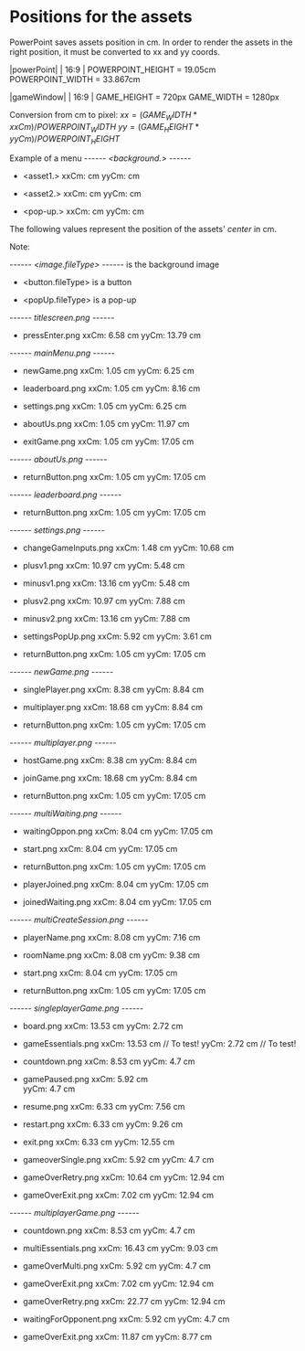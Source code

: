 # Positions for the assets

PowerPoint saves assets position in cm. In order to render the assets in the right
position, it must be converted to xx and yy coords.

|powerPoint|
| 16:9 |
POWERPOINT_HEIGHT = 19.05cm
POWERPOINT_WIDTH = 33.867cm

|gameWindow|
| 16:9 | GAME_HEIGHT = 720px
GAME_WIDTH = 1280px

Conversion from cm to pixel:
$xx = (GAME_WIDTH * xxCm) / POWERPOINT_WIDTH$
$yy = (GAME_HEIGHT *yyCm ) / POWERPOINT_HEIGHT$

Example of a menu
---_--- <background.<fileType>> ---_---

- <asset1.<fileType>>
  xxCm: <xxCm> cm
  yyCm: <yyCm> cm

- <asset2.<fileType>>
  xxCm: <xxCm> cm
  yyCm: <yyCm> cm

- <pop-up.<fileType>>
  xxCm: <xxCm> cm
  yyCm: <yyCm> cm

The following values represent the position of the assets' _center_ in cm.

Note:

---_--- <image.fileType> ---_--- is the background image

- <button.fileType> is a button

- <popUp.fileType> is a pop-up

---_--- titlescreen.png ---_---

- pressEnter.png
  xxCm: 6.58 cm
  yyCm: 13.79 cm

---_--- mainMenu.png ---_---

- newGame.png
  xxCm: 1.05 cm
  yyCm: 6.25 cm

- leaderboard.png
  xxCm: 1.05 cm
  yyCm: 8.16 cm

- settings.png
  xxCm: 1.05 cm
  yyCm: 6.25 cm

- aboutUs.png
  xxCm: 1.05 cm
  yyCm: 11.97 cm

- exitGame.png
  xxCm: 1.05 cm
  yyCm: 17.05 cm

---_--- aboutUs.png ---_---

- returnButton.png
  xxCm: 1.05 cm
  yyCm: 17.05 cm

---_--- leaderboard.png ---_---

- returnButton.png
  xxCm: 1.05 cm
  yyCm: 17.05 cm

---_--- settings.png ---_---

- changeGameInputs.png
  xxCm: 1.48 cm
  yyCm: 10.68 cm

- plusv1.png
  xxCm: 10.97 cm
  yyCm: 5.48 cm

- minusv1.png
  xxCm: 13.16 cm
  yyCm: 5.48 cm

- plusv2.png
  xxCm: 10.97 cm
  yyCm: 7.88 cm

- minusv2.png
  xxCm: 13.16 cm
  yyCm: 7.88 cm

- settingsPopUp.png
  xxCm: 5.92 cm
  yyCm: 3.61 cm

- returnButton.png
  xxCm: 1.05 cm
  yyCm: 17.05 cm

---_--- newGame.png ---_---

- singlePlayer.png
  xxCm: 8.38 cm
  yyCm: 8.84 cm

- multiplayer.png
  xxCm: 18.68 cm
  yyCm: 8.84 cm

- returnButton.png
  xxCm: 1.05 cm
  yyCm: 17.05 cm

---_--- multiplayer.png ---_---

- hostGame.png
  xxCm: 8.38 cm
  yyCm: 8.84 cm

- joinGame.png
  xxCm: 18.68 cm
  yyCm: 8.84 cm

- returnButton.png
  xxCm: 1.05 cm
  yyCm: 17.05 cm

---_--- multiWaiting.png ---_---

- waitingOppon.png
  xxCm: 8.04 cm
  yyCm: 17.05 cm

- start.png
  xxCm: 8.04 cm
  yyCm: 17.05 cm

- returnButton.png
  xxCm: 1.05 cm
  yyCm: 17.05 cm

- playerJoined.png
  xxCm: 8.04 cm
  yyCm: 17.05 cm

- joinedWaiting.png
  xxCm: 8.04 cm
  yyCm: 17.05 cm

---_--- multiCreateSession.png ---_---

- playerName.png
  xxCm: 8.08 cm
  yyCm: 7.16 cm

- roomName.png
  xxCm: 8.08 cm
  yyCm: 9.38 cm

- start.png
  xxCm: 8.04 cm
  yyCm: 17.05 cm

- returnButton.png
  xxCm: 1.05 cm
  yyCm: 17.05 cm

---_--- singleplayerGame.png ---_---

- board.png
  xxCm: 13.53 cm
  yyCm: 2.72 cm

- gameEssentials.png
  xxCm: 13.53 cm // To test!
  yyCm: 2.72 cm // To test!

- countdown.png
  xxCm: 8.53 cm
  yyCm: 4.7 cm

- gamePaused.png
  xxCm: 5.92 cm  
  yyCm: 4.7 cm

- resume.png
  xxCm: 6.33 cm
  yyCm: 7.56 cm

- restart.png
  xxCm: 6.33 cm
  yyCm: 9.26 cm

- exit.png
  xxCm: 6.33 cm
  yyCm: 12.55 cm

- gameoverSingle.png
  xxCm: 5.92 cm
  yyCm: 4.7 cm

- gameOverRetry.png
  xxCm: 10.64 cm
  yyCm: 12.94 cm

- gameOverExit.png
  xxCm: 7.02 cm
  yyCm: 12.94 cm

---_--- multiplayerGame.png ---_---

- countdown.png
  xxCm: 8.53 cm
  yyCm: 4.7 cm

- multiEssentials.png
  xxCm: 16.43 cm
  yyCm: 9.03 cm

- gameOverMulti.png
  xxCm: 5.92 cm
  yyCm: 4.7 cm

- gameOverExit.png
  xxCm: 7.02 cm
  yyCm: 12.94 cm

- gameOverRetry.png
  xxCm: 22.77 cm
  yyCm: 12.94 cm

- waitingForOpponent.png
  xxCm: 5.92 cm
  yyCm: 4.7 cm

- gameOverExit.png
  xxCm: 11.87 cm
  yyCm: 8.77 cm

